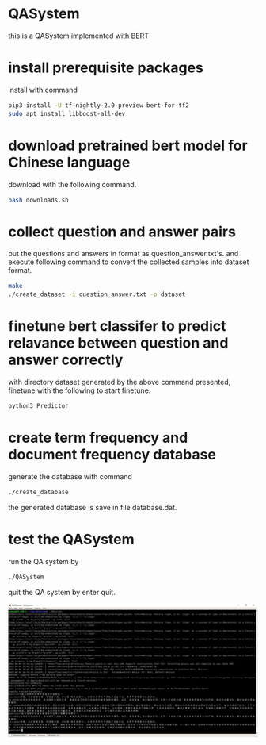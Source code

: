 # QASystem
this is a QASystem implemented with BERT

# install prerequisite packages

install with command

```bash
pip3 install -U tf-nightly-2.0-preview bert-for-tf2
sudo apt install libboost-all-dev
```

# download pretrained bert model for Chinese language

download with the following command.
```bash
bash downloads.sh
```

# collect question and answer pairs

put the questions and answers in format as question_answer.txt's. and execute following command to convert the collected samples into dataset format.

```bash
make
./create_dataset -i question_answer.txt -o dataset
```

# finetune bert classifer to predict relavance between question and answer correctly

with directory dataset generated by the above command presented, finetune with the following to start finetune.
```bash
python3 Predictor
```

# create term frequency and document frequency database

generate the database with command
```bash
./create_database
```

the generated database is save in file database.dat.

# test the QASystem

run the QA system by
```bash
./QASystem
```
quit the QA system by enter quit.

![capture](pics/qasystem.png)


